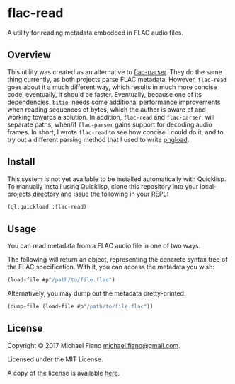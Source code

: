 # flac-read

A utility for reading metadata embedded in FLAC audio files.

## Overview

This utility was created as an alternative to
[flac-parser](https://github.com/mfiano/flac-parser). They do the same thing
currently, as both projects parse FLAC metadata. However, `flac-read` goes about
it a much different way, which results in much more concise code, eventually, it
should be faster. Eventually, because one of its dependencies, `bitio`, needs
some additional performance improvements when reading sequences of bytes, which
the author is aware of and working towards a solution. In addition, `flac-read`
and `flac-parser`, will separate paths, when/if `flac-parser` gains support for
decoding audio frames. In short, I wrote `flac-read` to see how concise I could
do it, and to try out a different parsing method that I used to write
[pngload](https://github.com/mfiano/pngload).

## Install

This system is not yet available to be installed automatically with Quicklisp. To manually install
using Quicklisp, clone this repository into your local-projects directory and issue the following in
your REPL:

```lisp
(ql:quickload :flac-read)
```

## Usage

You can read metadata from a FLAC audio file in one of two ways.

The following will return an object, representing the concrete syntax tree of
the FLAC specification. With it, you can access the metadata you wish:

```lisp
(load-file #p"/path/to/file.flac")
```

Alternatively, you may dump out the metadata pretty-printed:

```lisp
(dump-file (load-file #p"/path/to/file.flac"))
```

## License

Copyright © 2017 Michael Fiano <michael.fiano@gmail.com>.

Licensed under the MIT License.

A copy of the license is available [here](LICENSE).

